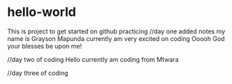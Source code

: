 # hello-world
This is project to get started on github practicing
//day one added notes
my name is Grayson Mapunda currently am very excited on coding 
Ooooh God your blesses be upon me!

//day two of coding
Hello currently am coding from Mtwara

//day three of coding

